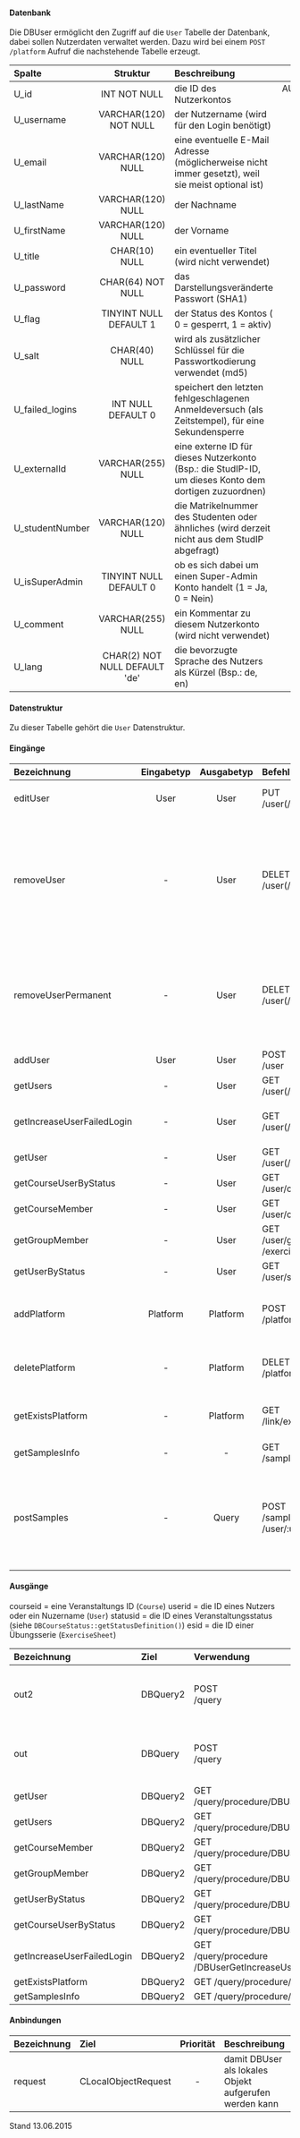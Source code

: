 #### Datenbank
Die DBUser ermöglicht den Zugriff auf die `User` Tabelle der Datenbank, dabei sollen
Nutzerdaten verwaltet werden.
Dazu wird bei einem `POST /platform` Aufruf die nachstehende Tabelle erzeugt.

| Spalte        | Struktur  | Beschreibung | Besonderheit |
| :------       |:---------:| :------------| -----------: |
|U_id           |INT NOT NULL| die ID des Nutzerkontos |AUTO_INCREMENT,<br>UNIQUE|
|U_username     |VARCHAR(120) NOT NULL| der Nutzername (wird für den Login benötigt) |UNIQUE|
|U_email        |VARCHAR(120) NULL| eine eventuelle E-Mail Adresse (möglicherweise nicht immer gesetzt), weil sie meist optional ist)|-|
|U_lastName     |VARCHAR(120) NULL| der Nachname |-|
|U_firstName    |VARCHAR(120) NULL| der Vorname |-|
|U_title        |CHAR(10) NULL| ein eventueller Titel (wird nicht verwendet) |-|
|U_password     |CHAR(64) NOT NULL| das Darstellungsveränderte Passwort (SHA1) |-|
|U_flag         |TINYINT NULL DEFAULT 1| der Status des Kontos ( 0 = gesperrt, 1 = aktiv) |-|
|U_salt         |CHAR(40) NULL| wird als zusätzlicher Schlüssel für die Passwortkodierung verwendet (md5) |-|
|U_failed_logins|INT NULL DEFAULT 0| speichert den letzten fehlgeschlagenen Anmeldeversuch (als Zeitstempel), für eine Sekundensperre |-|
|U_externalId   |VARCHAR(255) NULL| eine externe ID für dieses Nutzerkonto (Bsp.: die StudIP-ID, um dieses Konto dem dortigen zuzuordnen) |-|
|U_studentNumber|VARCHAR(120) NULL| die Matrikelnummer des Studenten oder ähnliches (wird derzeit nicht aus dem StudIP abgefragt) |-|
|U_isSuperAdmin |TINYINT NULL DEFAULT 0| ob es sich dabei um einen Super-Admin Konto handelt (1 = Ja, 0 = Nein) |-|
|U_comment      |VARCHAR(255) NULL| ein Kommentar zu diesem Nutzerkonto (wird nicht verwendet) |-|
|U_lang         |CHAR(2) NOT NULL DEFAULT 'de'| die bevorzugte Sprache des Nutzers als Kürzel (Bsp.: de, en) |-|

#### Datenstruktur
Zu dieser Tabelle gehört die `User` Datenstruktur.

#### Eingänge
| Bezeichnung  | Eingabetyp  | Ausgabetyp | Befehl | Beschreibung |
| :----------- |:-----------:| :---------:| :----- | :----------- |
|editUser|User|User|PUT<br>/user(/user)/:userid| editiert ein vorhandenes Nutzerkonto |
|removeUser|-|User|DELETE<br>/user(/user)/:userid| setzt U_flag = 0 und löst damit das Entfernen der persönlichen Nutzerdaten aus (entfernt das Nutzerkonto nicht), zusätzlich wird eine eventuell aktive Session entfernt |
|removeUserPermanent|-|User|DELETE<br>/user(/user)/:userid/permanent| entfernt das Nutzerkonto entgültig mit allen Konsequenzen (eventuell sind Einsendungen und damit auch Gruppenmitglieder betroffen) |
|addUser|User|User|POST<br>/user| fügt eine neues Nutzerkonto ein |
|getUsers|-|User|GET<br>/user(/user)| ??? |
|getIncreaseUserFailedLogin|-|User|GET<br>/user(/user)/:userid/IncFailedLogin| setzt `U_failed_logins` auf den aktuellen Zeitstempel |
|getUser|-|User|GET<br>/user(/user)/:userid| ??? |
|getCourseUserByStatus|-|User|GET<br>/user/course/:courseid/status/:statusid| ??? |
|getCourseMember|-|User|GET<br>/user/course/:courseid| ??? |
|getGroupMember|-|User|GET<br>/user/group/user/:userid<br>/exercisesheet/:esid| ??? |
|getUserByStatus|-|User|GET<br>/user/status/:statusid| ??? |
|addPlatform|Platform|Platform|POST<br>/platform|installiert dies zugehörige Tabelle und die Prozeduren für diese Plattform|
|deletePlatform|-|Platform|DELETE<br>/platform|entfernt die Tabelle und Prozeduren aus der Plattform|
|getExistsPlatform|-|Platform|GET<br>/link/exists/platform| prüft, ob die Tabelle und die Prozeduren existieren |
|getSamplesInfo|-|-|GET<br>/samples| ??? |
|postSamples|-|Query|POST<br>/samples/course/:courseAmount<br>/user/:userAmount| erzeugt Zufallsdaten (courseAmount = Anzahl der Veranstaltungen, userAmount = Anzahl der Nutzer), anhand der Vorgabe |

#### Ausgänge
courseid = eine Veranstaltungs ID (`Course`)
userid = die ID eines Nutzers oder ein Nuzername (`User`)
statusid = die ID eines Veranstaltungsstatus (siehe `DBCourseStatus::getStatusDefinition()`)
esid = die ID einer Übungsserie (`ExerciseSheet`)

| Bezeichnung  | Ziel  | Verwendung | Beschreibung |
| :----------- |:----- | :--------- | :----------- |
|out2|DBQuery2|POST<br>/query| wird für EDIT, DELETE und POST SQL-Templates verwendet |
|out|DBQuery|POST<br>/query| wird für EDIT, DELETE und POST SQL-Templates verwendet |
|getUser|DBQuery2|GET<br>/query/procedure/DBUserGetUser/:userid| ??? |
|getUsers|DBQuery2|GET<br>/query/procedure/DBUserGetUsers| ??? |
|getCourseMember|DBQuery2|GET<br>/query/procedure/DBUserGetCourseMember/:courseid| ??? |
|getGroupMember|DBQuery2|GET<br>/query/procedure/DBUserGetGroupMember/:esid/:userid| ??? |
|getUserByStatus|DBQuery2|GET<br>/query/procedure/DBUserGetUserByStatus/:statusid| ??? |
|getCourseUserByStatus|DBQuery2|GET<br>/query/procedure/DBUserGetCourseUserByStatus/:courseid/:statusid| ??? |
|getIncreaseUserFailedLogin|DBQuery2|GET<br>/query/procedure<br>/DBUserGetIncreaseUserFailedLogin/:userid| ??? |
|getExistsPlatform|DBQuery2|GET /query/procedure/DBUserGetExistsPlatform| Prozeduraufruf |
|getSamplesInfo|DBQuery2|GET /query/procedure/DBUserGetExistsPlatform| Prozeduraufruf |

#### Anbindungen
| Bezeichnung  | Ziel  | Priorität | Beschreibung |
| :----------- |:----- | :--------:| :------------|
|request|CLocalObjectRequest|-| damit DBUser als lokales Objekt aufgerufen werden kann |

Stand 13.06.2015